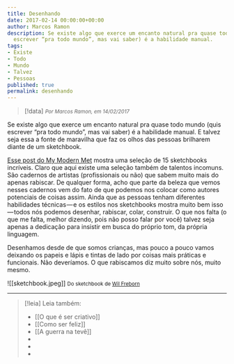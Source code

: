 ```yaml
---
title: Desenhando
date: 2017-02-14 00:00:00+00:00
author: Marcos Ramon
description: Se existe algo que exerce um encanto natural pra quase todo mundo (quis
  escrever “pra todo mundo”, mas vai saber) é a habilidade manual.
tags:
- Existe
- Todo
- Mundo
- Talvez
- Pessoas
published: true
permalink: desenhando
---
```

> [!data] <small><i>Por Marcos Ramon, em 14/02/2017</i></small>

Se existe algo que exerce um encanto natural pra quase todo mundo (quis escrever “pra todo mundo”, mas vai saber) é a habilidade manual. E talvez seja essa a fonte de maravilha que faz os olhos das pessoas brilharem diante de um sketchbook.

[Esse post do My Modern Met](http://mymodernmet.com/beautiful-sketchbooks/) mostra uma seleção de 15 sketchbooks incríveis. Claro que aqui existe uma seleção também de talentos incomuns. São cadernos de artistas (profissionais ou não) que sabem muito mais do apenas rabiscar. De qualquer forma, acho que parte da beleza que vemos nesses cadernos vem do fato de que podemos nos colocar como autores potenciais de coisas assim. Ainda que as pessoas tenham diferentes habilidades técnicas — e os estilos nos sketchbooks mostra muito bem isso — todos nós podemos desenhar, rabiscar, colar, construir. O que nos falta (o que me falta, melhor dizendo, pois não posso falar por você) talvez seja apenas a dedicação para insistir em busca do próprio tom, da própria linguagem.

Desenhamos desde de que somos crianças, mas pouco a pouco vamos deixando os papeis e lápis e tintas de lado por coisas mais práticas e funcionais. Não deveríamos. O que rabiscamos diz muito sobre nós, muito mesmo.

![[sketchbook.jpeg]]
<small>Do sketchbook de <a href="https://www.flickr.com/photos/ghostschool/25995898492/">Wil Freborn</a></small>



---
> [!leia] Leia também:
> - [[O que é ser criativo]]
> - [[Como ser feliz]]
> - [[A guerra na tevê]]
> -
> -
> -
